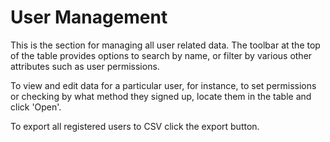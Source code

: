 # User Management

This is the section for managing all user related data. The toolbar at the top
of the table provides options to search by name, or filter by various other
attributes such as user permissions.

To view and edit data for a particular user, for instance, to set permissions or
checking by what method they signed up, locate them in the table and click
'Open'.

To export all registered users to CSV click the export button.